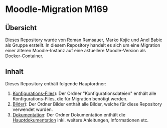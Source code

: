 # Moodle-Migration M169

## Übersicht 
Dieses Repository wurde von Roman Ramsauer, Marko Kojic und Anel Babic als Gruppe erstellt.
In diesem Repository handelt es sich um eine Migration einer älteren Moodle-Instanz auf eine aktuellere Moodle-Version als Docker-Container.

## Inhalt
Dieses Repository enthält folgende Hauptordner:

1.	[Konfigurations-Files](https://github.com/markokokoko/Modul_169-Projekt/tree/main/Konfigurationsdateien)): Der Ordner "Konfigurationsdateien" enthält alle Konfigurations-Files, die für Migration benötigt werden.
3. 	[Bilder](https://github.com/markokokoko/Modul_169-Projekt/tree/main/Bilder)): Der Ordner Bilder enthält alle Bilder, welche für diese Repository verwendet wurden.
4.	[Dokumentation](https://github.com/markokokoko/Modul_169-Projekt/tree/main/Dokumentation): Der Ordner Dokumentation enthält die [Hauptdokumentation](https://github.com/markokokoko/Modul_169-Projekt/blob/main/Dokumentation/Hauptdokumentation.md) inkl. weitere Anleitungen, Informationen etc.
